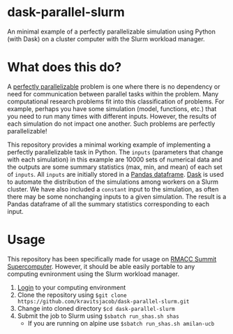 # dask-parallel-slurm
An minimal example of a perfectly parallelizable simulation using Python (with Dask) on a cluster computer with the Slurm workload manager. 

# What does this do?
A [perfectly parallelizable](https://en.wikipedia.org/wiki/Embarrassingly_parallel) problem is one where there is no dependency or need for communication between parallel tasks within the problem. Many computational research problems fit into this classification of problems. For example, perhaps you have some simulation (model, functions, etc.) that you need to run many times with different inputs. However, the results of each simulation do not impact one another. Such problems are perfectly parallelizable!

This repository provides a minimal working example of implementing a perfectly parallelizable task in Python. The `inputs` (parameters that change with each simulation) in this example are 10000 sets of numerical data and the outputs are some summary statistics (max, min, and mean) of each set of `inputs`. All `inputs` are initially stored in a [Pandas dataframe](https://pandas.pydata.org/docs/reference/api/pandas.DataFrame.html). [Dask](https://dask.org/) is used to automate the distribution of the simulations among workers on a Slurm cluster. We have also included a `constant` input to the simulation, as often there may be some nonchanging inputs to a given simulation. The result is a Pandas dataframe of all the summary statistics corresponding to each input.

# Usage
This repository has been specifically made for usage on [RMACC Summit Supercomputer](https://www.colorado.edu/rc/resources/summit). However, it should be able easily portable to any computing evnironment using the Slurm workload manager.
1. [Login](https://curc.readthedocs.io/en/latest/access/logging-in.html) to your computing environment
2. Clone the repository using `$git clone https://github.com/kravitsjacob/dask-parallel-slurm.git`
3. Change into cloned directory `$cd dask-parallel-slurm`
4. Submit the job to Slurm using `$sbatch run_shas.sh shas`
    * If you are running on alpine use `$sbatch run_shas.sh amilan-ucb`
